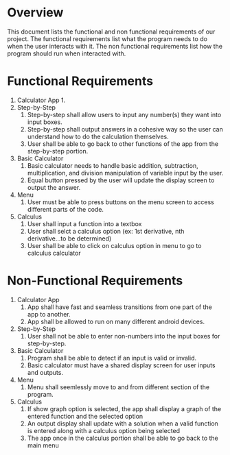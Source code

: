 # Overview

This document lists the functional and non functional requirements of our project.
The functional requirements list what the program needs to do when the user interacts with it.
The non functional requirements list how the program should run when interacted with.

# Functional Requirements

1. Calculator App
    1.
2. Step-by-Step
    1. Step-by-step shall allow users to input any number(s) they want into input boxes.
    2. Step-by-step shall output answers in a cohesive way so the user can understand how to do the calculation themselves.
    3. User shall be able to go back to other functions of the app from the step-by-step portion.
3. Basic Calculator
    1. Basic calculator needs to handle basic addition, subtraction, multiplication, and division manipulation of variable input by the user.
    2. Equal button pressed by the user will update the display screen to output the answer.
4. Menu
    1. User must be able to press buttons on the menu screen to access different parts of the code.
5. Calculus
    1. User shall input a function into a textbox
    2. User shall selct a calculus option (ex: 1st derivative, nth derivative...to be determined)
    3. User shall be able to click on calculus option in menu to go to calculus calculator

# Non-Functional Requirements

1. Calculator App
    1. App shall have fast and seamless transitions from one part of the app to another.
    2. App shall be allowed to run on many different android devices.
2. Step-by-Step
    1. User shall not be able to enter non-numbers into the input boxes for step-by-step.
3. Basic Calculator
    1. Program shall be able to detect if an input is valid or invalid.
    2. Basic calculator must have a shared display screen for user inputs and outputs.
4. Menu
    1. Menu shall seemlessly move to and from different section of the program.
5. Calculus
    1. If show graph option is selected, the app shall display a graph of the entered function and the selected option 
    2. An output display shall update with a solution when a valid function is entered along with a calculus option being selected
    3. The app once in the calculus portion shall be able to go back to the main menu 
